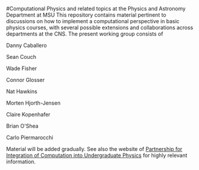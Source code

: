 #Computational Physics and related topics at the Physics and Astronomy Department at MSU
This repository contains material pertinent to discussions on how to implement a computational perspective in basic physics courses, with several possible extensions and collaborations across departments at the CNS.
The present working group consists of

Danny Caballero

Sean Couch

Wade Fisher

Connor Glosser

Nat Hawkins

Morten Hjorth-Jensen

Claire Kopenhafer

Brian O'Shea

Carlo Piermarocchi

Material will be added gradually. See also the website of [Partnership for Integration of
Computation into Undergraduate Physics](http://gopicup.org) for highly relevant information.
